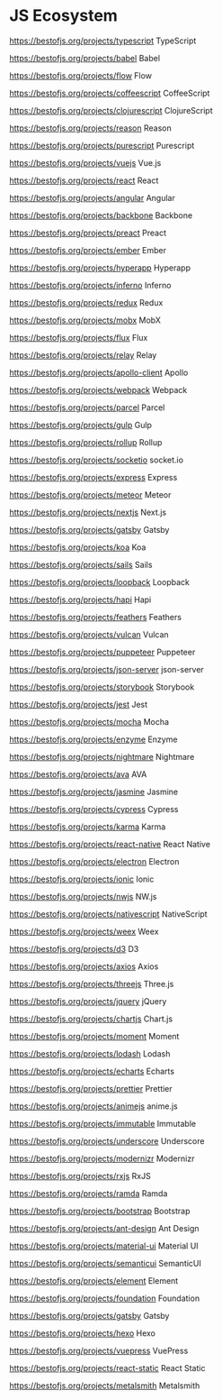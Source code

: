 # JS Ecosystem

https://bestofjs.org/projects/typescript
TypeScript

https://bestofjs.org/projects/babel
Babel

https://bestofjs.org/projects/flow
Flow

https://bestofjs.org/projects/coffeescript
CoffeeScript

https://bestofjs.org/projects/clojurescript
ClojureScript

https://bestofjs.org/projects/reason
Reason

https://bestofjs.org/projects/purescript
Purescript

https://bestofjs.org/projects/vuejs
Vue.js

https://bestofjs.org/projects/react
React

https://bestofjs.org/projects/angular
Angular

https://bestofjs.org/projects/backbone
Backbone

https://bestofjs.org/projects/preact
Preact

https://bestofjs.org/projects/ember
Ember

https://bestofjs.org/projects/hyperapp
Hyperapp

https://bestofjs.org/projects/inferno
Inferno

https://bestofjs.org/projects/redux
Redux

https://bestofjs.org/projects/mobx
MobX

https://bestofjs.org/projects/flux
Flux

https://bestofjs.org/projects/relay
Relay

https://bestofjs.org/projects/apollo-client
Apollo

https://bestofjs.org/projects/webpack
Webpack

https://bestofjs.org/projects/parcel
Parcel

https://bestofjs.org/projects/gulp
Gulp

https://bestofjs.org/projects/rollup
Rollup

https://bestofjs.org/projects/socketio
socket.io

https://bestofjs.org/projects/express
Express

https://bestofjs.org/projects/meteor
Meteor

https://bestofjs.org/projects/nextjs
Next.js

https://bestofjs.org/projects/gatsby
Gatsby

https://bestofjs.org/projects/koa
Koa

https://bestofjs.org/projects/sails
Sails

https://bestofjs.org/projects/loopback
Loopback

https://bestofjs.org/projects/hapi
Hapi

https://bestofjs.org/projects/feathers
Feathers

https://bestofjs.org/projects/vulcan
Vulcan

https://bestofjs.org/projects/puppeteer
Puppeteer

https://bestofjs.org/projects/json-server
json-server

https://bestofjs.org/projects/storybook
Storybook

https://bestofjs.org/projects/jest
Jest

https://bestofjs.org/projects/mocha
Mocha

https://bestofjs.org/projects/enzyme
Enzyme

https://bestofjs.org/projects/nightmare
Nightmare

https://bestofjs.org/projects/ava
AVA

https://bestofjs.org/projects/jasmine
Jasmine

https://bestofjs.org/projects/cypress
Cypress

https://bestofjs.org/projects/karma
Karma

https://bestofjs.org/projects/react-native
React Native

https://bestofjs.org/projects/electron
Electron

https://bestofjs.org/projects/ionic
Ionic

https://bestofjs.org/projects/nwjs
NW.js

https://bestofjs.org/projects/nativescript
NativeScript

https://bestofjs.org/projects/weex
Weex

https://bestofjs.org/projects/d3
D3

https://bestofjs.org/projects/axios
Axios

https://bestofjs.org/projects/threejs
Three.js

https://bestofjs.org/projects/jquery
jQuery

https://bestofjs.org/projects/chartjs
Chart.js

https://bestofjs.org/projects/moment
Moment

https://bestofjs.org/projects/lodash
Lodash

https://bestofjs.org/projects/echarts
Echarts

https://bestofjs.org/projects/prettier
Prettier

https://bestofjs.org/projects/animejs
anime.js

https://bestofjs.org/projects/immutable
Immutable

https://bestofjs.org/projects/underscore
Underscore

https://bestofjs.org/projects/modernizr
Modernizr

https://bestofjs.org/projects/rxjs
RxJS

https://bestofjs.org/projects/ramda
Ramda

https://bestofjs.org/projects/bootstrap
Bootstrap

https://bestofjs.org/projects/ant-design
Ant Design

https://bestofjs.org/projects/material-ui
Material UI

https://bestofjs.org/projects/semanticui
SemanticUI

https://bestofjs.org/projects/element
Element

https://bestofjs.org/projects/foundation
Foundation

https://bestofjs.org/projects/gatsby
Gatsby

https://bestofjs.org/projects/hexo
Hexo

https://bestofjs.org/projects/vuepress
VuePress

https://bestofjs.org/projects/react-static
React Static

https://bestofjs.org/projects/metalsmith
Metalsmith
